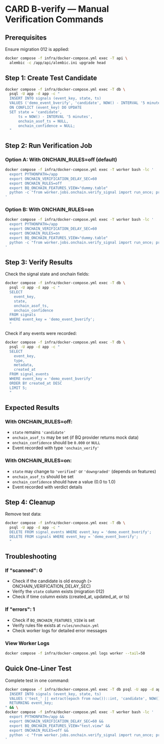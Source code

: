 # CARD B-verify — Manual Verification Commands

## Prerequisites
Ensure migration 012 is applied:
```bash
docker compose -f infra/docker-compose.yml exec -T api \
  alembic -c /app/api/alembic.ini upgrade head
```

## Step 1: Create Test Candidate

```bash
docker compose -f infra/docker-compose.yml exec -T db \
  psql -U app -d app -c "
  INSERT INTO signals (event_key, state, ts)
  VALUES ('demo_event_bverify', 'candidate', NOW() - INTERVAL '5 minutes')
  ON CONFLICT (event_key) DO UPDATE 
  SET state = 'candidate',
      ts = NOW() - INTERVAL '5 minutes',
      onchain_asof_ts = NULL,
      onchain_confidence = NULL;
  "
```

## Step 2: Run Verification Job

### Option A: With ONCHAIN_RULES=off (default)
```bash
docker compose -f infra/docker-compose.yml exec -T worker bash -lc '
  export PYTHONPATH=/app
  export ONCHAIN_VERIFICATION_DELAY_SEC=60
  export ONCHAIN_RULES=off
  export BQ_ONCHAIN_FEATURES_VIEW="dummy.table"
  python -c "from worker.jobs.onchain.verify_signal import run_once; print(run_once())"
'
```

### Option B: With ONCHAIN_RULES=on
```bash
docker compose -f infra/docker-compose.yml exec -T worker bash -lc '
  export PYTHONPATH=/app
  export ONCHAIN_VERIFICATION_DELAY_SEC=60
  export ONCHAIN_RULES=on
  export BQ_ONCHAIN_FEATURES_VIEW="dummy.table"
  python -c "from worker.jobs.onchain.verify_signal import run_once; print(run_once())"
'
```

## Step 3: Verify Results

Check the signal state and onchain fields:
```bash
docker compose -f infra/docker-compose.yml exec -T db \
  psql -U app -d app -c "
  SELECT 
    event_key,
    state,
    onchain_asof_ts,
    onchain_confidence
  FROM signals
  WHERE event_key = 'demo_event_bverify';
  "
```

Check if any events were recorded:
```bash
docker compose -f infra/docker-compose.yml exec -T db \
  psql -U app -d app -c "
  SELECT 
    event_key,
    type,
    metadata,
    created_at
  FROM signal_events
  WHERE event_key = 'demo_event_bverify'
  ORDER BY created_at DESC
  LIMIT 5;
  "
```

## Expected Results

### With ONCHAIN_RULES=off:
- `state` remains `'candidate'`
- `onchain_asof_ts` may be set (if BQ provider returns mock data)
- `onchain_confidence` should be `0.000` or `NULL`
- Event recorded with type `'onchain_verify'`

### With ONCHAIN_RULES=on:
- `state` may change to `'verified'` or `'downgraded'` (depends on features)
- `onchain_asof_ts` should be set
- `onchain_confidence` should have a value (0.0 to 1.0)
- Event recorded with verdict details

## Step 4: Cleanup

Remove test data:
```bash
docker compose -f infra/docker-compose.yml exec -T db \
  psql -U app -d app -c "
  DELETE FROM signal_events WHERE event_key = 'demo_event_bverify';
  DELETE FROM signals WHERE event_key = 'demo_event_bverify';
  "
```

## Troubleshooting

### If "scanned": 0
- Check if the candidate is old enough (> ONCHAIN_VERIFICATION_DELAY_SEC)
- Verify the `state` column exists (migration 012)
- Check if time column exists (created_at, updated_at, or ts)

### If "errors": 1
- Check if `BQ_ONCHAIN_FEATURES_VIEW` is set
- Verify rules file exists at `rules/onchain.yml`
- Check worker logs for detailed error messages

### View Worker Logs
```bash
docker compose -f infra/docker-compose.yml logs worker --tail=50
```

## Quick One-Liner Test

Complete test in one command:
```bash
docker compose -f infra/docker-compose.yml exec -T db psql -U app -d app -c "
  INSERT INTO signals (event_key, state, ts) 
  VALUES ('test_' || extract(epoch from now())::int, 'candidate', NOW() - INTERVAL '5 minutes')
  RETURNING event_key;
" && \
docker compose -f infra/docker-compose.yml exec -T worker bash -lc '
  export PYTHONPATH=/app && 
  export ONCHAIN_VERIFICATION_DELAY_SEC=60 && 
  export BQ_ONCHAIN_FEATURES_VIEW="test.view" &&
  export ONCHAIN_RULES=off &&
  python -c "from worker.jobs.onchain.verify_signal import run_once; print(run_once(limit=5))"
'
```